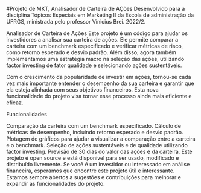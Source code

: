 #Projeto de MKT, Analisador de Carteira de AÇões
Desenvolvido para a disciplina Tópicos Especiais em Marketing II da Escola de administração da UFRGS, ministrada pelo professor Vinicius Brei. 2022/2.

Analisador de Carteira de Ações
Este projeto é um código para ajudar os investidores a analisar sua carteira de ações. Ele permite comparar a carteira com um benchmark especificado e verificar métricas de risco, como retorno esperado e desvio padrão. Além disso, agora também implementamos uma estratégia macro na seleção das ações, utilizando factor investing de fator qualidade e selecionando ações sustentáveis.

Com o crescimento da popularidade de investir em ações, tornou-se cada vez mais importante entender o desempenho da sua carteira e garantir que ela esteja alinhada com seus objetivos financeiros. Esta nova funcionalidade do projeto visa tornar esse processo ainda mais eficiente e eficaz.

Funcionalidades

Comparação da carteira com um benchmark especificado.
Cálculo de métricas de desempenho, incluindo retorno esperado e desvio padrão.
Plotagem de gráficos para ajudar a visualizar a comparação entre a carteira e o benchmark.
Seleção de ações sustentáveis e de qualidade utilizando factor investing.
Previsão de 30 dias do valor das ações e da carteira.
Este projeto é open source e está disponível para ser usado, modificado e distribuído livremente. Se você é um investidor ou interessado em análise financeira, esperamos que encontre este projeto útil e interessante. Estamos sempre abertos a sugestões e contribuições para melhorar e expandir as funcionalidades do projeto.
